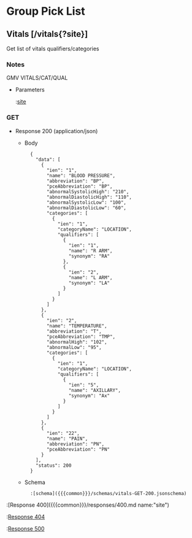 # Group Pick List

## Vitals [/vitals{?site}]

Get list of vitals qualifiers/categories

### Notes

GMV VITALS/CAT/QUAL

+ Parameters

    :[site]({{{common}}}/parameters/site.md)

### GET

+ Response 200 (application/json)

    + Body

            {
              "data": [
                {
                  "ien": "1",
                  "name": "BLOOD PRESSURE",
                  "abbreviation": "BP",
                  "pceAbbreviation": "BP",
                  "abnormalSystolicHigh": "210",
                  "abnormalDiastolicHigh": "110",
                  "abnormalSystolicLow": "100",
                  "abnormalDiastolicLow": "60",
                  "categories": [
                    {
                      "ien": "1",
                      "categoryName": "LOCATION",
                      "qualifiers": [
                        {
                          "ien": "1",
                          "name": "R ARM",
                          "synonym": "RA"
                        },
                        {
                          "ien": "2",
                          "name": "L ARM",
                          "synonym": "LA"
                        }
                      ]
                    }
                  ]
                },
                {
                  "ien": "2",
                  "name": "TEMPERATURE",
                  "abbreviation": "T",
                  "pceAbbreviation": "TMP",
                  "abnormalHigh": "102",
                  "abnormalLow": "95",
                  "categories": [
                    {
                      "ien": "1",
                      "categoryName": "LOCATION",
                      "qualifiers": [
                        {
                          "ien": "5",
                          "name": "AXILLARY",
                          "synonym": "Ax"
                        }
                      ]
                    }
                  ]
                },
                {
                  "ien": "22",
                  "name": "PAIN",
                  "abbreviation": "PN",
                  "pceAbbreviation": "PN"
                }
              ],
              "status": 200
            }

    + Schema

            :[schema]({{{common}}}/schemas/vitals-GET-200.jsonschema)

:[Response 400]({{{common}}}/responses/400.md name:"site")

:[Response 404]({{{common}}}/responses/404.md)

:[Response 500]({{{common}}}/responses/500.md)

